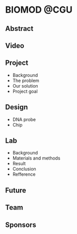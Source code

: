 <h1>BIOMOD @CGU</h1>

<h2>Abstract</h2>
<h2>Video</h2>

<h2>Project</h2>

<ul>
<li>Background
   
<li>The problem
<li>Our solution
<li>Project goal
</ul>
   
<h2>Design</h2>

<ul>
<li>DNA probe
<li>Chip
</ul>
   
<h2>Lab</h2>

<ul>
<li>Background
<li>Materials and methods
<li>Result
<li>Conclusion
<li>Refference
</ul>
   
<h2>Future</h2>
  
<h2>Team</h2>
  
<h2>Sponsors</h2>
